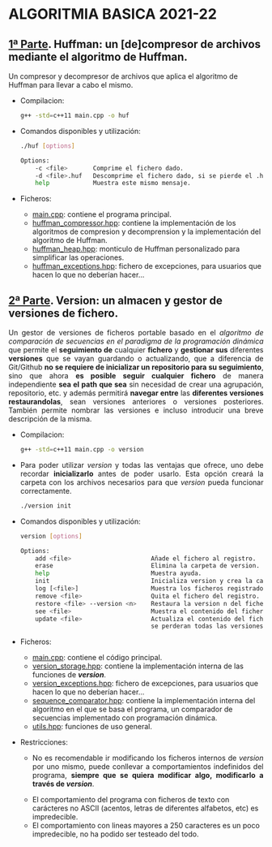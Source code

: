 # ALGORITMIA BASICA 2021-22
## [1ª Parte](https://github.com/ddevigner/ab21-22/tree/main/HuffmanCompression). Huffman: un [de]compresor de archivos mediante el algoritmo de Huffman.
Un compresor y decompresor de archivos que aplica el algoritmo de Huffman para llevar a cabo el mismo.
- Compilacion:
    ```bash
    g++ -std=c++11 main.cpp -o huf
    ```
    
- Comandos disponibles y utilización:
    ```bash
    ./huf [options]
    
    Options: 
        -c <file>       Comprime el fichero dado.
        -d <file>.huf   Descomprime el fichero dado, si se pierde el .huf, no será posible recuperar su contenido original.
        help            Muestra este mismo mensaje.
    ```

- Ficheros:
    - [main.cpp](https://github.com/ddevigner/ab21-22/blob/main/HuffmanCompression/main.cpp): contiene el programa principal.
    - [huffman_compressor.hpp](https://github.com/ddevigner/ab21-22/blob/main/HuffmanCompression/huffman_compressor.hpp): contiene la implementación de los algoritmos de compresion y decomprension y la implementación del algoritmo de Huffman.
    - [huffman_heap.hpp](https://github.com/ddevigner/ab21-22/blob/main/HuffmanCompression/huffman_heap.hpp): monticulo de Huffman personalizado para simplificar las operaciones.
    - [huffman_exceptions.hpp](https://github.com/ddevigner/ab21-22/blob/main/HuffmanCompression/huffman_exceptions.hpp): fichero de excepciones, para usuarios que hacen lo que no deberían hacer...

## [2ª Parte](https://github.com/ddevigner/ab21-22/tree/main/VersionStorage). Version: un almacen y gestor de versiones de fichero.
<p align="justify">
Un gestor de versiones de ficheros portable basado en el <em>algoritmo de comparación de secuencias en el paradigma de la programación dinámica</em> que permite el <b>seguimiento de</b> cualquier <b>fichero</b> y <b>gestionar sus</b> diferentes <b>versiones</b> que se vayan guardando o actualizando, que a diferencia de Git/Github <b>no se requiere de inicializar un repositorio para su seguimiento</b>, sino que ahora <b>es posible seguir cualquier fichero</b> de manera independiente <b>sea el path que sea</b> sin necesidad de crear una agrupación, repositorio, etc. y además permitirá <b>navegar entre</b> las <b>diferentes versiones restaurandolas</b>, sean versiones anteriores o versiones posteriores. También permite nombrar las versiones e incluso introducir una breve descripción de la misma.
</p>

- Compilacion:
    ```bash
    g++ -std=c++11 main.cpp -o version
    ```

- <p align="justify"> Para poder utilizar <i>version</i> y todas las ventajas que ofrece, uno debe recordar <b>inicializarlo</b> antes de poder usarlo. Esta opción creará la carpeta con los archivos necesarios para que <i>version</i> pueda funcionar correctamente.</p>

   ```bash
   ./version init
   ```

- Comandos disponibles y utilización:
    ```bash
    version [options]
    
    Options:
        add <file>                      Añade el fichero al registro.
        erase                           Elimina la carpeta de version.
        help                            Muestra ayuda.
        init                            Inicializa version y crea la carpeta de registro.
        log [<file>]                    Muestra los ficheros registrados o informacion sobre un fichero en especifico.
        remove <file>                   Quita el fichero del registro.
        restore <file> --version <n>    Restaura la version n del fichero, sea posterior o anterior.
        see <file>                      Muestra el contenido del fichero que tiene guardado version.
        update <file>                   Actualiza el contenido del fichero. Si la version actual es inferior a la ultima, 
                                        se perderan todas las versiones posteriores a la actual.
    ```

- Ficheros:
    - [main.cpp](https://github.com/ddevigner/ab21-22/blob/main/Version/main.cpp): contiene el código principal.
    - [version_storage.hpp](https://github.com/ddevigner/ab21-22/blob/main/Version/version_storage.hpp): contiene la implementación interna de las funciones de **_version_**.
    - [version_exceptions.hpp](https://github.com/ddevigner/ab21-22/blob/main/Version/version_exceptions.hpp): fichero de excepciones, para usuarios que hacen lo que no deberían hacer...
    - [sequence_comparator.hpp](https://github.com/ddevigner/ab21-22/blob/main/Version/sequence_comparator.hpp): contiene la implementación interna del algoritmo en el que se basa el programa, un comparador de secuencias implementado con programación dinámica.
    - [utils.hpp](https://github.com/ddevigner/ab21-22/blob/main/Version/utils.hpp): funciones de uso general.

- Restricciones:
    - <p align="justify"> No es recomendable ir modificando los ficheros internos de <i>version</i> por uno mismo, puede conllevar a comportamientos indefinidos del programa, <b>siempre que se quiera modificar algo, modificarlo a través de <i>version</i></b>.</p>
    - El comportamiento del programa con ficheros de texto con carácteres no ASCII (acentos, letras de diferentes alfabetos, etc) es impredecible.
    - El comportamiento con lineas mayores a 250 caracteres es un poco impredecible, no ha podido ser testeado del todo.

<!--Para la tabla de frecuencias se leerá el fichero pasado por parametro caracter a caracter, cada caracter nuevo se guardará en un nuevo nodo de monticulo de Huffman, de esta manera el programa ahorrará cierta computacion, cada aparicion de un caracter aumentará en uno su frecuencia y ademas, se guardará el numero de bytes reales leidos. En un punto posterior se explicará de manera mas detallada
las decisiones de los bytes leidos y los nodos de Huffman. La tabla de frecuencias se guarda en un vector ordenado por frecuencias, se probaron otras decisiones como una tabla hash o un diccionario, pero el ordenado del vector era mucho mas flexible y aceptaba estructuras propias con funciones lambda.

Se desarrolla una nueva estructura de solucion ad-hoc basada en este problema: un nodo de monticulo de Huffman (huffman_heap), decidido así debido a la flexibilidad que conlleva su utilizacion respecto a estructuras ya existentes que facilita su manipulacion.

Una vez se calcula la tabla de frecuencias, se decide crear el monticulo completo. El vector, ordenado de mayor a menor, contiene los diferentes nodos del monticulo, fue tomada esta decision ya que al ordenar el vector de mayor a menor, los dos ultimos elementos siempre serían las hojas del monticulo que habría que coger y al ser guardados directamente como nodos no era necesario crear objetos adicionales ya que estaban preparados para ser referenciados por un nodo padre posterior. El nuevo nodo conformado por los dos ultimos elementos del vector se introduce de manera ordenada para que siga cumpliendo el requisito.

Tras relacionar todos los nodos guardados en el vector, en este siempre quedará un unico nodo, siendo la raiz del monticulo, con el cual se calcularán los codigos de cada caracter. Existen dos tipos de nodos, uno rama, que no contiene caracter y otro hoja, que si lo contiene, cada codigo se calculará para cada nodo hoja y se guardará en una mapa no ordenado para que el acceso del mismo sea casi constante, ya que no se requiere de que los codigos esten ordenados.

Finalmente, en la compresion, por un parte, se guardará la extension del fichero original y el tamaño de los bytes leidos seguido de la tabla de codificaciones, y por otra, se volverá a leer el fichero pasado por parametro caracter a caracter pero esta vez se transformará cada caracter en su codigo guardado en el mapa no ordenado, con manipulacion de cadenas, se hace encajar los diferentes codigos para que queden escritos en un solo byte, es decir, en un byte, puede haber varias letras ya que los codigos son la representacion en bits. La compresion generará un fichero de extension .huf, perderlo significará perder el fichero original.

El funcionamiento de la decompresion es el contrario al de la compresion, primero se obtendrá la extension, guardada para poder generar el fichero original junto a su extension, y el numero de bytes leidos, guardado ya que como se ha mencionado anteriormente, cada letra es representada por una cadena de bits y es posible que esta codificacion deje bits de relleno al final del fichero que si se decodificará directamente saldrían caracteres adicionales que no se encontraban en el fichero original, por ello, con el numero de bytes reales, se puede verificar hasta que punto son caracteres reales del fichero original o son bits de relleno. Posteriormente, se obtiene la tabla de codificaciones y finalmente se lee el fichero caracter a caracter aplicando la decodificacion.

El segundo programa es un almacen y gestor de versiones que se encarga del seguimiento de ficheros y gestiona sus diferentes versiones.

Antes de utilizar version con todas sus funciones es imporante inicializarlo PORQUE SI NO NO FUNCIONARÁ, Y SI EL USUARIO QUE UTILICE EL PROGRAMA NO SABE PORQUE NO FUNCIONA SIGNIFICA QUE NO SE HA LEIDO EL README:

```bash
./version init
```

Tambien es posible eliminar toda traza del programa, sea carpeta de registro o ficheros de version, etc:

```bash
./version erase
```

El seguimiento de los ficheros se realiza mediante un fichero de registro que guarda cada fichero seguido y todas sus versiones. Se guarda el momento de registro y de ultima modificacion, la version actual y la ultima version guardada, si esta actualizado y el nombre y path absoluto del fichero:

> REGISTER_DATE, REGISTER_TIME, UPDATED, CURRENT_VERSION, LAST_VERSION, MODIFY_TIME, MODIFY_DATE, FILE
> \# VERSION_TIME, VERSION_DATE, VERSION_NAME, VERSION_DESCRIPTION.
> [...]

Es importante tener el nombre y path absoluto del fichero, ya que es la unica manera de poder verificar si un fichero ya ha sido registrado o no. El path absoluto y el nombre tienen un id unico en la misma maquina. 

Una vez terminado, se copia el fichero en la carpeta de registro y se guarda la ultima version datada.

Para la actualizacion de los ficheros se ha decidido leerlo linea por linea ya que se consideraba un punto intermedio entre leerlo palabra a palabra o caracter a caracter o bloque a bloque, mas soportable para el sistema. Para poder aliviar la carga de computo, se ha limitado el tamaño de linea a 250, es decir, si una linea es superior a los 250 caracteres, esta se procesará por bloques de 250 
caracteres y se evitaran matrices de gran tamaño (62500 elementos solo una linea de 250 caracteres). Por cada linea leida, se utilizará el algoritmo de comparacion de secuencias y los cambios se guardaran en un fichero de version asociado a la version a la que se va actualizar, en otras palabras, cada version tiene su propio fichero de cambios, debido a que la lectura de los ficheros se hacia mas sencilla. En los ficheros de version se guardan en pares de dos lineas de cambios, la primera guarda los cambios actuales de la version guardada a la nueva version, la segunda guarda los cambios necesarios para llegar a la version anterior:

>>@ linea cambios actuales de la version.
<<@ linea cambios a la version anterior.

La comparacion de cadenas se realiza mediante el algoritmo de comparacion de secuencias aplicado a programacion dinamica, para el calculo de costes se utilizaunicamente un vector ya que es posible recorrer los costes sin necesidad de guardar una matriz completa, respecto de las acciones, estas si se guardan en una matriz ya que no es posible determinar que acciones son las optimas sin la matriz. Respecto al resultado, este se obtiene mediante una cadena y ademas se ha implementado un modo comprimido de los cambios para asi acotarlos y evitar caracteres innecesarios:

- Si hay varias inserciones o sustituciones contiguas, no es necesario metercada insercion o sustitucion por separado, con tal de introducir desde que indicedebe realizarse y la cadena ya se tiene el dato:
    +H6 +e7 +l8 +l9 +o10    -> +6:Hello

- Si hay varias eliminacions contiguas, solo se requiere los indices inicial y final de los que se va a hacer la eliminacion:
    -7 -8 -9 -10 -11 -12    -> -7:12

Ademas, los cambios tambien vienen implementados con una funcion de analisis, que se encarga de analizar la situacion de las cadenas del fichero actualizado y del fichero guardado, si por ejemplo, alguna de las dos cadenas esta vacia o son iguales se evita el calculo de costes y acciones ya que estas se pueden sacar directamente sin necesidad de calcular nada.

Una vez calculados los cambios, se modifica el registro con el ultimo momento de modificacion, su version actual y su ultima version y se añade la nueva version, que permite tener un nombre personalizado (solo caracteres alfanumericos y "_") y una pequeña descripcion (max. 150 caracteres). Si se actualiza el fichero y la version actual es menor a la ultima version disponible, se perderan todas las versiones posteriores a la actual.

La restauracion funciona al contrario que la actualizacion, permite la restauracion hacia detras (version actual 3 -> 1), y hacia delante (version actual 1 -> 3), para ello, lee cada fichero de versiones correspondiente y aplica uno tras otro los cambios dependiendo de si la version a alcanzar es anterior o posterior. El aplicado de los cambios es con un simple algoritmo que procesa cadenas. Una vez restaurada la version, se actualiza el momento de modificacion y la version actual.

Los ficheros y versiones se guardan en estrcuturas propias para la facilitacion del computo, en versiones anteriores se modificaba directamente el fichero de registro obteniendo un codigo bastante mas complejo.-->
